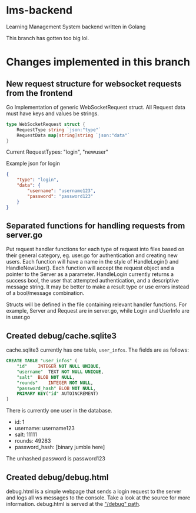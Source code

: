 # lms-backend
Learning Management System backend written in Golang

This branch has gotten too big lol.

# Changes implemented in this branch

## New request structure for websocket requests from the frontend
Go Implementation of generic WebSocketRequest struct. All Request data must have keys and values be strings.
```go
type WebSocketRequest struct {
    RequestType string `json:"type"`
    RequestData map[string]string `json:"data"`
}
```
Current RequestTypes: "login", "newuser"

Example json for login
```json
{
    "type": "login",
    "data": {
        "username": "username123",
        "password": "password123"
    }
}
```


## Separated functions for handling requests from server.go
Put request handler functions for each type of request into files based on their general category, eg. user.go for authentication and creating new users. Each function will have a name in the style of HandleLogin() and HandleNewUser(). Each function will accept the request object and a pointer to the Server as a parameter. HandleLogin currently returns a success bool, the user that attempted authentication, and a descriptive message string. It may be better to make a result type or use errors instead of a bool/message combination.

Structs will be defined in the file containing relevant handler functions. For example, Server and Request are in server.go, while Login and UserInfo are in user.go

## Created debug/cache.sqlite3
cache.sqlite3 currently has one table, `user_infos`. The fields are as follows:
```sql
CREATE TABLE "user_infos" (
	"id"	INTEGER NOT NULL UNIQUE,
	"username"	TEXT NOT NULL UNIQUE,
	"salt"	BLOB NOT NULL,
	"rounds"	INTEGER NOT NULL,
	"password_hash"	BLOB NOT NULL,
	PRIMARY KEY("id" AUTOINCREMENT)
)
```
There is currently one user in the database.
- id: 1
- username: username123
- salt: 11111
- rounds: 49283
- password_hash: [binary jumble here]

The unhashed password is password123

## Created debug/debug.html
debug.html is a simple webpage that sends a login request to the server and logs all ws messages to the console. Take a look at the source for more information. debug.html is served at the ["/debug" path](localhost:8080/debug).